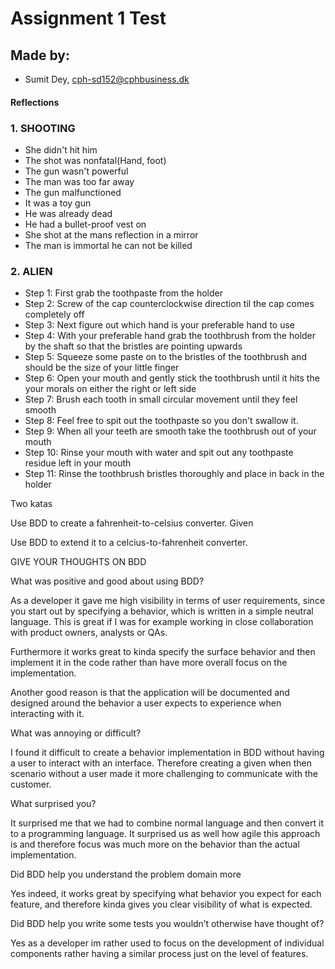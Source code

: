 # Assignment 1 Test

## Made by: ##

* Sumit Dey, cph-sd152@cphbusiness.dk

#### Reflections ####

### 1. SHOOTING ### 
- She didn't hit him
- The shot was nonfatal(Hand, foot)
- The gun wasn't powerful
- The man was too far away
- The gun malfunctioned
- It was a toy gun
- He was already dead
- He had a bullet-proof vest on
- She shot at the mans reflection in a mirror
- The man is immortal he can not be killed

### 2. ALIEN ###

- Step 1: First grab the toothpaste from the holder
- Step 2: Screw of the cap counterclockwise direction til the cap comes completely off
- Step 3: Next figure out which hand is your preferable hand to use
- Step 4: With your preferable hand grab the toothbrush from the holder by the shaft so that the bristles are pointing upwards 
- Step 5: Squeeze some paste on to the bristles of the toothbrush and should be the size of your little finger
- Step 6: Open your mouth and gently stick the toothbrush until it hits the your morals on either the right or left side
- Step 7: Brush each tooth in small circular movement until they feel smooth
- Step 8: Feel free to spit out the toothpaste so you don't swallow it. 
- Step 9: When all your teeth are smooth take the toothbrush out of your mouth
- Step 10: Rinse your mouth with water and spit out any toothpaste residue left in your mouth
- Step 11: Rinse the toothbrush bristles thoroughly and place in back in the holder

Two katas

Use BDD to create a fahrenheit-to-celsius converter.
Given 

Use BDD to extend it to a celcius-to-fahrenheit converter.

GIVE YOUR THOUGHTS ON BDD

What was positive and good about using BDD? 

As a developer it gave me high visibility in terms of user requirements, since you start out by specifying a behavior, which is written in a simple neutral language. This is great if I was for example working in close collaboration with product owners, analysts or QAs. 

Furthermore it works great to kinda specify the surface behavior and then implement it in the code rather than have more overall focus on the implementation. 

Another good reason is that the application will be documented and designed around the behavior a user expects to experience when interacting with it.

What was annoying or difficult?  

I found it difficult to create a behavior implementation in BDD without having a user to interact with an interface. Therefore creating a given when then scenario without a user made it more challenging to communicate with the customer. 

What surprised you?  

It surprised me that we had to combine normal language and then convert it to a programming language. It surprised us as well how agile this approach is and therefore focus was much more on the behavior than the actual implementation. 

Did BDD help you understand the problem domain more 

Yes indeed, it works great by specifying what behavior you expect for each feature, and therefore kinda gives you clear visibility of what is expected.

Did BDD help you write some tests you wouldn’t otherwise have thought of? 

Yes as a developer im rather used to focus on the development of individual components rather having a similar process just on the level of features. 
